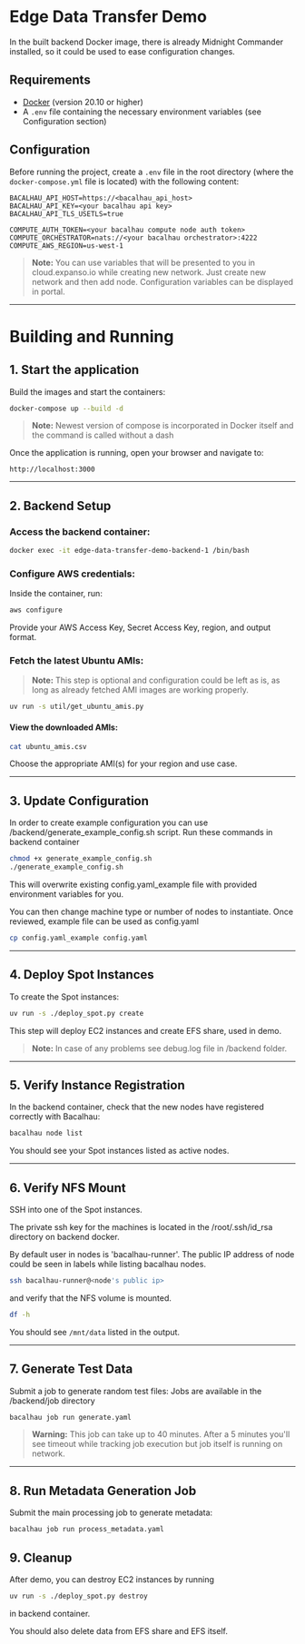 # Edge Data Transfer Demo

In the built backend Docker image, there is already Midnight Commander installed, so it could be used 
to ease configuration changes.

## Requirements

- [Docker](https://www.docker.com/get-started) (version 20.10 or higher)
- A `.env` file containing the necessary environment variables (see Configuration section)

## Configuration

Before running the project, create a `.env` file in the root directory (where the `docker-compose.yml` file is located) with the following content:

```env
BACALHAU_API_HOST=https://<bacalhau_api_host>
BACALHAU_API_KEY=<your bacalhau api key>
BACALHAU_API_TLS_USETLS=true

COMPUTE_AUTH_TOKEN=<your bacalhau compute node auth token>
COMPUTE_ORCHESTRATOR=nats://<your bacalhau orchestrator>:4222
COMPUTE_AWS_REGION=us-west-1
```

> **Note:** 
> You can use variables that will be presented to you in cloud.expanso.io while creating new network.
> Just create new network and then add node. Configuration variables can be displayed in portal.
---

# Building and Running

## 1. Start the application

Build the images and start the containers:

```bash
docker-compose up --build -d
```

> **Note:** Newest version of compose is incorporated in Docker itself and the command is called without a dash


Once the application is running, open your browser and navigate to:

```
http://localhost:3000
```

---

## 2. Backend Setup

### Access the backend container:

```bash
docker exec -it edge-data-transfer-demo-backend-1 /bin/bash
```

### Configure AWS credentials:

Inside the container, run:

```bash
aws configure
```

Provide your AWS Access Key, Secret Access Key, region, and output format.

### Fetch the latest Ubuntu AMIs:

> **Note:** This step is optional and configuration could be left as is, as long as already fetched AMI images are working properly.

```bash
uv run -s util/get_ubuntu_amis.py
```

#### View the downloaded AMIs:

```bash
cat ubuntu_amis.csv
```

Choose the appropriate AMI(s) for your region and use case.

---

## 3. Update Configuration

In order to create example configuration you can use /backend/generate_example_config.sh script.
Run these commands in backend container 
```bash
chmod +x generate_example_config.sh
./generate_example_config.sh
```
This will overwrite existing config.yaml_example file with provided environment variables for you.

You can then change machine type or number of nodes to instantiate.
Once reviewed, example file can be used as config.yaml

```bash
cp config.yaml_example config.yaml
```

---

## 4. Deploy Spot Instances

To create the Spot instances:

```bash
uv run -s ./deploy_spot.py create
```
This step will deploy EC2 instances and create EFS share, used in demo.

> **Note:** In case of any problems see debug.log file in /backend folder.

---

## 5. Verify Instance Registration

In the backend container, check that the new nodes have registered correctly with Bacalhau:

```bash
bacalhau node list
```

You should see your Spot instances listed as active nodes.

---

## 6. Verify NFS Mount

SSH into one of the Spot instances.

The private ssh key for the machines is located in the /root/.ssh/id_rsa directory on backend docker.

By default user in nodes is 'bacalhau-runner'. The public IP address of node could be seen in labels while listing bacalhau nodes.

```bash
ssh bacalhau-runner@<node's public ip>
```
 and verify that the NFS volume is mounted.
```bash
df -h
```

You should see `/mnt/data` listed in the output.

---

## 7. Generate Test Data

Submit a job to generate random test files:
Jobs are available in the /backend/job directory
```bash
bacalhau job run generate.yaml
```

> **Warning:** This job can take up to 40 minutes. After a 5 minutes you'll see timeout while tracking job execution but job itself is running on network.

---

## 8. Run Metadata Generation Job

Submit the main processing job to generate metadata:

```bash
bacalhau job run process_metadata.yaml
```

## 9. Cleanup

After demo, you can destroy EC2 instances by running 

```bash
uv run -s ./deploy_spot.py destroy
```
in backend container.

You should also delete data from EFS share and EFS itself.

